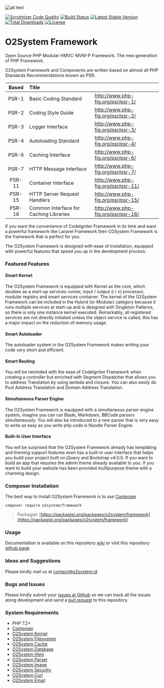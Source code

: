 ![alt text](https://repository-images.githubusercontent.com/68261382/9385fa80-c578-11ea-8364-d99a54cb3465 "O2System Framework")

[![Scrutinizer Code Quality](https://scrutinizer-ci.com/g/o2system/framework/badges/quality-score.png?b=master)](https://scrutinizer-ci.com/g/o2system/framework/?branch=master)
[![Build Status](https://scrutinizer-ci.com/g/o2system/framework/badges/build.png?b=master)](https://scrutinizer-ci.com/g/o2system/framework/build-status/master)
[![Latest Stable Version](https://poser.pugx.org/o2system/framework/v/stable)](https://packagist.org/packages/o2system/framework)
[![Total Downloads](https://poser.pugx.org/o2system/framework/downloads)](https://packagist.org/packages/o2system/framework)
[![License](https://poser.pugx.org/o2system/framework/license)](https://packagist.org/packages/o2system/framework)

# O2System Framework
Open Source PHP Modular HMVC-MVM-P Framework. The new generation of PHP Framework.

O2System Framework and Components are written based on almost all PHP Standards Recommendations known as PSR.

| Based | Title | &nbsp; |
| :-------------: |:-------------|:-----|
| PSR-1 | Basic Coding Standard | http://www.php-fig.org/psr/psr-1/ |
| PSR-2 | Coding Style Guide | http://www.php-fig.org/psr/psr-2/ |
| PSR-3 | Logger Interface | http://www.php-fig.org/psr/psr-3/ |
| PSR-4 | Autoloading Standard | http://www.php-fig.org/psr/psr-4/ |
| PSR-6 | Caching Interface | http://www.php-fig.org/psr/psr-6/ |
| PSR-7 | HTTP Message Interface | http://www.php-fig.org/psr/psr-7/ |
| PSR-11 | Container Interface | http://www.php-fig.org/psr/psr-11/ |
| PSR-15 | HTTP Server Request Handlers | http://www.php-fig.org/psr/psr-15/ |
| PSR-16 | Common Interface for Caching Libraries | http://www.php-fig.org/psr/psr-16/ |

If you want the convenience of CodeIgniter Framework in its time and want a powerful framework like Laravel Framework then O2System Framework is the framework that is perfect for you.

The O2System Framework is designed with ease of installation, equipped with powerful features that speed you up in the development process.

### Featured Features
#### Smart Kernel
The O2System Framework is equipped with Kernel as the core, which doubles as a start-up services runner, input / output (i / o) processor, modular registry and smart services container. The kernel of the O2System Framework can be included in the Hybrid (or Modular) category because it runs multiple services at start-up and is designed with Singleton Patterns, so there is only one instance kernel executed. Remarkably, all registered services are not directly initiated unless the object service is called, this has a major impact on the reduction of memory usage.
#### Smart Autoloader
The autoloader system in the O2System Framework makes writing your code very short and efficient.
#### Smart Routing
You will be reminded with the ease of CodeIgniter Framework when creating a controller but enriched with Segment Dispatcher that allows you to address Translation by using lambda and closure.
You can also easily do Pool Address Translation and Domain Address Translation.
#### Simultaneous Parser Engine
The O2System Framework is equipped with a simultaneous parser engine system, imagine you can run Blade, Markdown, BBCode parsers simultaneously. You will also be introduced to a new parser that is very easy to write as easy as you write php code is Noodle Parser Engine.
#### Built-In User Interface
You will be surprised that the O2System Framework already has templating and theming support features even has a built-in user interface that helps you build your project built on jQuery and Bootstrap v4.0.0. If you want to build an app that requires the admin theme already available to you. If you want to build your website has been provided multipurpose theme with a charming design.

### Composer Installation
The best way to install O2System Framework is to use [Composer](https://getcomposer.org)
```
composer require o2system/framework
```
> Packagist: [https://packagist.org/packages/o2system/framework](https://packagist.org/packages/o2system/framework)

### Usage
Documentation is available on this repository [wiki](https://github.com/o2system/framework/wiki) or visit this repository [github page](https://o2system.github.io/framework).

### Ideas and Suggestions
Please kindly mail us at [contact@o2system.id](mailto:contact@o2system.id])

### Bugs and Issues
Please kindly submit your [issues at Github](http://github.com/o2system/framework/issues) so we can track all the issues along development and send a [pull request](http://github.com/o2system/framework/pulls) to this repository.

### System Requirements
- PHP 7.2+
- [Composer](https://getcomposer.org)
- [O2System Kernel](https://github.com/o2system/kernel)
- [O2System Filesystem](https://github.com/o2system/filesystem)
- [O2System Cache](https://github.com/o2system/cache)
- [O2System Database](https://github.com/o2system/database)
- [O2System Html](https://github.com/o2system/html)
- [O2System Parser](https://github.com/o2system/parser)
- [O2System Image](https://github.com/o2system/image)
- [O2System Security](https://github.com/o2system/security)
- [O2System Curl](https://github.com/o2system/curl)
- [O2System Email](https://github.com/o2system/email)
